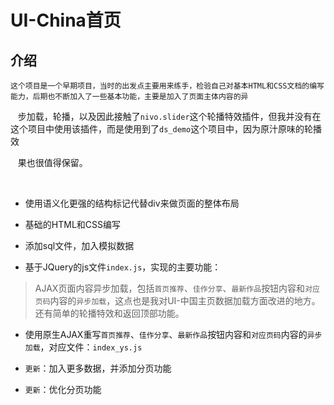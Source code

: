 # UI-China首页

## 介绍

    这个项目是一个早期项目，当时的出发点主要用来练手，检验自己对基本HTML和CSS文档的编写能力，后期也不断加入了一些基本功能，主要是加入了页面主体内容的异
    
    步加载，轮播，以及因此接触了`nivo.slider`这个轮播特效插件，但我并没有在这个项目中使用该插件，而是使用到了`ds_demo`这个项目中，因为原汁原味的轮播效
    
    果也很值得保留。
    
    
    
- 使用语义化更强的结构标记代替div来做页面的整体布局

- 基础的HTML和CSS编写

- 添加sql文件，加入模拟数据

- 基于JQuery的js文件`index.js`，实现的主要功能：
    
 > AJAX页面内容异步加载，包括`首页推荐`、`佳作分享`、`最新作品`按钮内容和`对应页码`内容的`异步加载`，这点也是我对UI-中国主页数据加载方面改进的地方。 还有简单的轮播特效和返回顶部功能。
    
- 使用原生AJAX重写`首页推荐`、`佳作分享`、`最新作品`按钮内容和`对应页码`内容的`异步加载`，对应文件：`index_ys.js`
- `更新`：加入更多数据，并添加分页功能

- `更新`：优化分页功能
